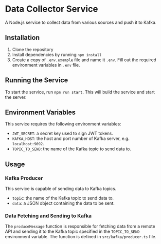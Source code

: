 # Data Collector Service

A Node.js service to collect data from various sources and push it to Kafka.

## Installation

1. Clone the repository
2. Install dependencies by running `npm install`
3. Create a copy of `.env.example` file and name it `.env`. Fill out the required environment variables in `.env` file.

## Running the Service

To start the service, run `npm run start`. This will build the service and start the server.

## Environment Variables

This service requires the following environment variables:

- `JWT_SECRET`: a secret key used to sign JWT tokens.
- `KAFKA_HOST`: the host and port number of Kafka server, e.g. `localhost:9092`.
- `TOPIC_TO_SEND`: the name of the Kafka topic to send data to.

## Usage

### Kafka Producer

This service is capable of sending data to Kafka topics. 
- `topic`: the name of the Kafka topic to send data to.
- `data`: a JSON object containing the data to be sent.

### Data Fetching and Sending to Kafka

The `produceMessage` function is responsible for fetching data from a remote API and sending it to the Kafka topic specified in the `TOPIC_TO_SEND` environment variable. The function is defined in `src/kafka/producer.ts` file.
